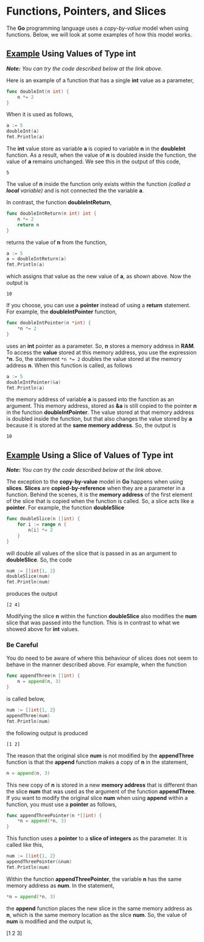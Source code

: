 # Functions, Pointers, and Slices

The **Go** programming language uses a _copy-by-value_ model when using functions.  Below, we will look at some examples of how this model works.

## [Example](https://go.dev/play/p/hkOU3FASKvn) Using Values of Type **int**

_**Note:**  You can try the code described below at the link above._

Here is an example of a function that has a single **int** value as a parameter,

```go
func doubleInt(n int) {
	n *= 2
}
```

When it is used as follows,

```go
a := 5
doubleInt(a)
fmt.Println(a)
```

The **int** value store as variable **a** is copied to variable **n** in the **doubleInt** function.  As a result, when the value of **n** is doubled inside the function, the value of **a** remains unchanged.  We see this in the output of this code,

```
5
```

The value of **n** inside the function only exists within the function _(called a **local** variable)_ and is not connected the the variable **a**.

In contrast, the function **doubleIntReturn**,

```go
func doubleIntReturn(n int) int {
	n *= 2
	return n
}
```

returns the value of **n** from the function,

```go
a := 5
a = doubleIntReturn(a)
fmt.Println(a)
```

which assigns that value as the new value of **a**, as shown above.  Now the output is

```
10
```

If you choose, you can use a **pointer** instead of using a **return** statement.  For example, the **doubleIntPointer** function,

```go
func doubleIntPointer(n *int) {
	*n *= 2
}
```

uses an **int** pointer as a parameter.  So, **n** stores a memory address in **RAM**.  To access the **value** stored at this memory address, you use the expression ***n**.  So, the statement ```*n *= 2``` doubles the value stored at the memory address **n**.  When this function is called, as follows

```go
a := 5
doubleIntPointer(&a)
fmt.Println(a)
```

the memory address of variable **a** is passed into the function as an argument.  This memory address, stored as **&a** is still copied to the pointer **n** in the function **doubleIntPointer**.  The value stored at that memory address is doubled inside the function, but that also changes the value stored by **a** because it is stored at the **same memory address**.  So, the output is

```
10
```

## [Example](https://go.dev/play/p/2qrsiqHTXmr) Using a Slice of Values of Type **int**

_**Note:**  You can try the code described below at the link above._

The exception to the **copy-by-value** model in **Go** happens when using **slices**.  **Slices** are **copied-by-reference** when they are a parameter in a function.  Behind the scenes, it is the **memory address** of the first element of the slice that is copied when the function is called.  So, a slice acts like a **pointer**.  For example, the function **doubleSlice**

```go
func doubleSlice(n []int) {
	for i := range n {
		n[i] *= 2
	}
}
```

will double all values of the slice that is passed in as an argument to **doubleSlice**.  So, the code

```go
num := []int{1, 2}
doubleSlice(num)
fmt.Println(num)
```

produces the output

```
[2 4]
```

Modifying the slice **n** within the function **doubleSlice** also modifies the **num** slice that was passed into the function.  This is in contrast to what we showed above for **int** values.

### Be Careful

You do need to be aware of where this behaviour of slices does not seem to behave in the manner described above.  For example, when the function

```go
func appendThree(n []int) {
	n = append(n, 3)
}
```

is called below,

```go
num := []int{1, 2}
appendThree(num)
fmt.Println(num)
```

the following output is produced

```
[1 2]
```

The reason that the original slice **num** is not modified by the **appendThree** function is that the **append** function makes a copy of **n** in the statement,

```go
n = append(n, 3)
```

This new copy of **n** is stored in a new **memory address** that is different than the slice **num** that was used as the argument of the function **appendThree**.  If you want to modify the original slice **num** when using **append** within a function, you must use a **pointer** as follows,

```go
func appendThreePointer(n *[]int) {
	*n = append(*n, 3)
}
```

This function uses a **pointer** to a **slice of integers** as the parameter.  It is called like this,

```go
num := []int{1, 2}
appendThreePointer(&num)
fmt.Println(num)
```

Within the function **appendThreePointer**, the variable **n** has the same memory address as **num**.  In the statement,

```go
*n = append(*n, 3)
```

the **append** function places the new slice in the same memory address as **n**, which is the same memory location as the slice **num**.  So, the value of **num** is modified and the output is,

[1 2 3]